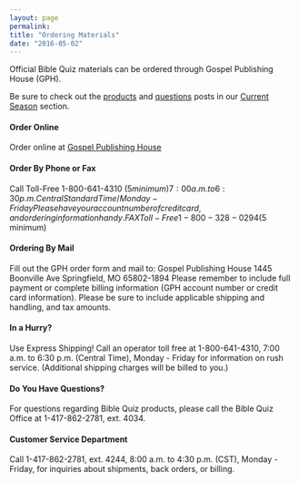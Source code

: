 ```yaml
---
layout: page
permalink: 
title: "Ordering Materials"
date: "2016-05-02"
---
```


Official Bible Quiz materials can be ordered through Gospel Publishing House (GPH).

Be sure to check out the [products](/products/) and [questions](/questions/) posts in our [Current Season](/current-season/) section.

#### Order Online

Order online at [Gospel Publishing House](http://gospelpublishing.com/store/startcat.cfm?cat=YMBIBQUIZ&mastercat=&path=YMBIBQUIZ.)

#### Order By Phone or Fax

Call Toll-Free 1-800-641-4310 ($5 minimum) 7:00 a.m. to 6:30 p.m. Central Standard Time / Monday - Friday Please have your account number of credit card, and ordering information handy. FAX Toll-Free 1-800-328-0294 ($5 minimum)

#### Ordering By Mail

Fill out the GPH order form and mail to: Gospel Publishing House 1445 Boonville Ave Springfield, MO 65802-1894 Please remember to include full payment or complete billing information (GPH account number or credit card information). Please be sure to include applicable shipping and handling, and tax amounts.

#### In a Hurry?

Use Express Shipping! Call an operator toll free at 1-800-641-4310, 7:00 a.m. to 6:30 p.m. (Central Time), Monday - Friday for information on rush service. (Additional shipping charges will be billed to you.)

#### Do You Have Questions?

For questions regarding Bible Quiz products, please call the Bible Quiz Office at 1-417-862-2781, ext. 4034.

#### Customer Service Department

Call 1-417-862-2781, ext. 4244, 8:00 a.m. to 4:30 p.m. (CST), Monday - Friday, for inquiries about shipments, back orders, or billing.
